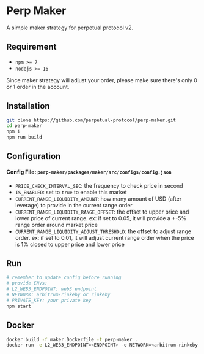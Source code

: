 # Perp Maker

A simple maker strategy for perpetual protocol v2.

## Requirement

-   `npm >= 7`
-   `nodejs >= 16`

Since maker strategy will adjust your order, please make sure there's only 0 or 1 order in the account.

## Installation

```bash
git clone https://github.com/perpetual-protocol/perp-maker.git
cd perp-maker
npm i
npm run build
```

## Configuration

#### Config File: `perp-maker/packages/maker/src/configs/config.json`

-   `PRICE_CHECK_INTERVAL_SEC`: the frequency to check price in second
-   `IS_ENABLED`: set to `true` to enable this market
-   `CURRENT_RANGE_LIQUIDITY_AMOUNT`: how many amount of USD (after leverage) to provide in the current range order
-   `CURRENT_RANGE_LIQUIDITY_RANGE_OFFSET`: the offset to upper price and lower price of current range. ex: if set to 0.05, it will provide a +-5% range order around market price
-   `CURRENT_RANGE_LIQUIDITY_ADJUST_THRESHOLD`: the offset to adjust range order. ex: if set to 0.01, it will adjust current range order when the price is 1% closed to upper price and lower price

## Run

```bash
# remember to update config before running
# provide ENVs:
# L2_WEB3_ENDPOINT: web3 endpoint
# NETWORK: arbitrum-rinkeby or rinkeby
# PRIVATE_KEY: your private key
npm start
```

## Docker

```bash
docker build -f maker.Dockerfile -t perp-maker .
docker run -e L2_WEB3_ENDPOINT=<ENDPOINT> -e NETWORK=<arbitrum-rinkeby or rinkeby> -e PRIVATE_KEY=<YOUR_PRIVATE_KEY> perp-maker
```
